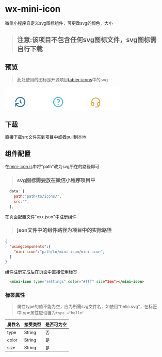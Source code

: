 # wx-mini-icon
微信小程序自定义svg图标组件，可更改svg的颜色，大小
> ## 注意:该项目不包含任何svg图标文件，svg图标需自行下载
## 预览
> 此处使用的图标是开源项目[tabler-icons](https://github.com/tabler/tabler-icons)中的svg

![preview](./preview-img/Capture.PNG)
## 下载
直接下载src文件夹到项目中或者pull到本地
## 组件配置
在[mini-icon.js](./src/mini-icon.js)中将"path"改为svg所在的路径即可
>### svg图标需要放在微信小程序项目中
```javascript
  data: {
    path:"path/to/icons/",
    src:"",
  },
```
在页面配置文件"xxx.json"中注册组件
>### json文件中的组件路径为项目中的实际路径
```json
{
  "usingComponents":{
    "mini-icon":"path/to/mini-icon/mini-icon",
  }
}
```
组件注册完成后在页面中直接使用标签
```html
  <mini-icon type="settings" color="#fff" size"1em"></mini-icon>
```
### 标签属性
> 属性type的值不能为空，应为所需svg文件名，如使用"hello.svg"，在标签中type属性应设置为`type ="hello"`

|属性名|接受类型|是否可为空|
|---|---|---|
|type|String|否|
|color|String|是|
|size|String|是|
